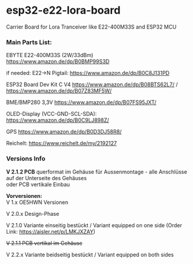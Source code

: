 # esp32-e22-lora-board
Carrier Board for Lora Tranceiver like E22-400M33S and ESP32 MCU

### Main Parts List:

EBYTE E22-400M33S (2W/33dBm) https://www.amazon.de/dp/B0BMP99S3D

if needed: E22->N Pigtail: https://www.amazon.de/dp/B0C8J131PD

ESP32 Board Dev Kit C V4 https://www.amazon.de/dp/B08BTS62L7/ / https://www.amazon.de/dp/B07Z83MF5W/

BME/BMP280 3,3V https://www.amazon.de/dp/B07FS95JXT/

OLED-Display (VCC-GND-SCL-SDA): https://www.amazon.de/dp/B0C9LJ898Z/

GPS https://www.amazon.de/dp/B0D3DJ58R8/

Reichelt: https://www.reichelt.de/my/2192127



### Versions Info
**V 2.1.2  PCB** querformat im Gehäuse für Aussenmontage - alle Anschlüsse auf der Unterseite des Gehäuses  
oder PCB vertikale Einbau

**Vorversionen:**  
V 1.x    OE5HWN Versionen

V 2.0.x  Design-Phase

V 2.1.0  Variante einseitig bestückt / Variant equipped on one side 
(Order Link: https://aisler.net/p/LMKJXZAY)

~~V 2.1.1  PCB vertikal im Gehäuse~~  



V 2.2.x  Variante beidseitig bestückt / Variant equipped on both sides
